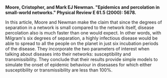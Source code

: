**Moore, Cristopher, and Mark EJ Newman. "Epidemics and percolation in small-world networks." Physical Review E 61.5 (2000): 5678.**

In this article, Moore and Newman make the claim that since the degrees of separation in a network is small compared to the network itself, disease percolation also is much faster than one would expect. In other words, with Milgram's six degrees of separation, a highly infectious disease would be able to spread to all the people on the planet in just six incubation periods of the disease. They incorporate the two parameters of interest when talking about diseases into their networks: susceptibility and transmissibility. They conclude that their results provide simple models to simulate the onset of epidemic behaviour in disesases for which either susceptibility or transmissibility are less than 100%.
